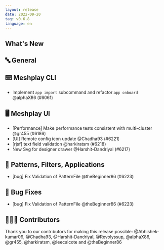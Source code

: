 ```yaml
---
layout: release
date: 2022-09-20
tag: v0.6.8
language: en
---
```


## What's New
## 🔤 General
## ⌨️ Meshplay CLI

- Implement `app import` subcommand and refactor `app onboard` @alphaX86 (#6061)

## 🖥 Meshplay UI

- [Performance] Make performance tests consistent with multi-cluster @gr455 (#6186)
- [UI] Remote config icon update @Chadha93 (#6221)
- [rjsf] text field validation  @harkiratsm (#6218)
- New Svg for designer drawer  @Harshit-Dandriyal (#6217)

## 🔋 Patterns, Filters, Applications

- [bug] Fix Validation of PatternFile @theBeginner86 (#6223)

## 🐛 Bug Fixes

- [bug] Fix Validation of PatternFile @theBeginner86 (#6223)

## 👨🏽‍💻 Contributors

Thank you to our contributors for making this release possible:
@Abhishek-kumar09, @Chadha93, @Harshit-Dandriyal, @Revolyssup, @alphaX86, @gr455, @harkiratsm, @leecalcote and @theBeginner86
